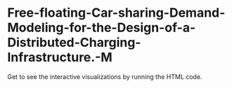 # Free-floating-Car-sharing-Demand-Modeling-for-the-Design-of-a-Distributed-Charging-Infrastructure.-M

Get to see the interactive visualizations by running the HTML code.
